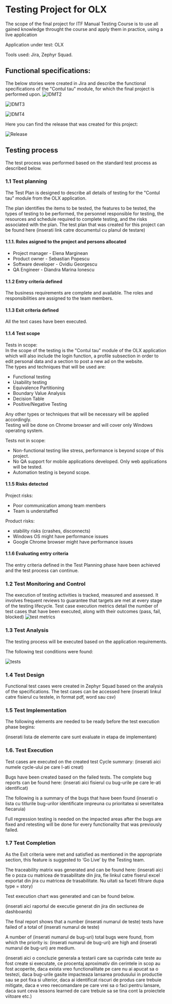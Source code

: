 # Testing Project for OLX
The scope of the final project for ITF Manual Testing Course is to use all gained knowledge throught the course and apply them in practice, using a live application

Application under test: OLX <br>

Tools used: Jira, Zephyr Squad.
## Functional specifications:
The below stories were created in Jira and describe the functional specifications of the "Contul tau" module, for which the final project is performed upon.
![IDMT2](https://github.com/DMIonescu/Manual_Testing_Jira/assets/154073184/0e5e80b3-6594-4e3b-8780-d49b75fcf098)

![IDMT3](https://github.com/DMIonescu/Manual_Testing_Jira/assets/154073184/102d3902-12ef-4fd5-b2fc-e1fbfc6c34d2)

![IDMT4](https://github.com/DMIonescu/Manual_Testing_Jira/assets/154073184/b9e2b3d8-df0a-443d-8f1f-c8d8f7dd9c9a)

Here you can find the release that was created for this project:

![Release](https://github.com/DMIonescu/Manual_Testing_Jira/assets/154073184/28181b31-b20b-42be-a32b-d0c37bb41152)
## Testing process
The test process was performed based on the standard test process as described below.

### 1.1 Test planning <br>
The Test Plan is designed to describe all details of testing for the "Contul tau" module from the OLX application.

The plan identifies the items to be tested, the features to be tested, the types of testing to be performed, the personnel responsible for testing, the resources and schedule required to complete testing, and the risks associated with the plan. The test plan that was created for this project can be found here (inserati link catre documentul cu planul de testare)

#### 1.1.1. Roles asigned to the project and persons allocated

- Project manager - Elena Marginean
- Product owner - Sebastian Popescu
- Software developer - Ovidiu Georgescu
- QA Engineer - Diandra Marina Ionescu

#### 1.1.2 Entry criteria defined

The business requirements are complete and available.
The roles and responsibilities are assigned to the team members.

#### 1.1.3 Exit criteria defined

All the text cases have been executed.

#### 1.1.4 Test scope

Tests in scope: <br>
In the scope of the testing is the "Contul tau" module of the OLX application which will also include the login function, a profile subsection in order to edit personal data and a section to post a new ad on the website. <br>
The types and techniques that will be used are:
- Functional testing
- Usability testing
- Equivalence Partitioning
- Boundary Value Analysis
- Decision Table
- Positive/Negative Testing <br>

Any other types or techniques that will be necessary will be applied accordingly. <br>
Testing will be done on Chrome browser and will cover only Windows operating system. <br>

Tests not in scope:

- Non-functional testing like stress, performance is beyond scope of this project.
- No QA support for mobile applications developed. Only web applications will be tested.
- Automation testing is beyond scope.

#### 1.1.5 Risks detected

Project risks:
- Poor communication among team members
- Team is understaffed

Product risks:
- stability risks (crashes, disconnects)
- Windows OS might have performance issues
- Google Chrome browser might have performance issues

#### 1.1.6 Evaluating entry criteria
The entry criteria defined in the Test Planning phase have been achieved and the test process can continue.

### 1.2 Test Monitoring and Control
The execution of testing activities is tracked, measured and assessed. It involves frequent reviews to guarantee that targets are met at every stage of the testing lifecycle.
Test case execution metrics detail the number of test cases that have been executed, along with their outcomes (pass, fail, blocked)
![test metrics](https://github.com/DMIonescu/Manual_Testing_Jira/assets/154073184/164ed394-83af-40fb-8b21-64f27454ad90)

### 1.3 Test Analysis
The testing process will be executed based on the application requirements.

The following test conditions were found:

![tests](https://github.com/DMIonescu/Manual_Testing_Jira/assets/154073184/207107fb-1dd0-488a-9ade-e6416c5316b3)

### 1.4 Test Design
Functional test cases were created in Zephyr Squad based on the analysis of the specifications. The test cases can be accessed here (inserati linkul catre fisierul cu testele, in format pdf, word sau csv)

### 1.5 Test Implementation
The following elements are needed to be ready before the test execution phase begins:

(inserati lista de elemente care sunt evaluate in etapa de implementare)

### 1.6. Test Execution
Test cases are executed on the created test Cycle summary: (inserati aici numele cycle-ului pe care l-ati creat)

Bugs have been created based on the failed tests. The complete bug reports can be found here: (inserati aici fisierul cu bug-urile pe care le-ati identificat)

The following is a summary of the bugs that have been found (inserati o lista cu titlurile bug-urilor identificate impreuna cu prioritatea si severitatea fiecaruia)

Full regression testing is needed on the impacted areas after the bugs are fixed and retesting will be done for every functionality that was previously failed.

### 1.7 Test Completion 

As the Exit criteria were met and satisfied as mentioned in the appropriate section, this feature is suggested to ‘Go Live’ by the Testing team.

The traceability matrix was generated and can be found here: (inserati aici fie o poza cu matricea de trasabilitate din jira, fie linkul catre fiserul excel exportat din jira cu matricea de trasabilitate. Nu uitati sa faceti filtrare dupa type = story)

Test execution chart was generated and can be found below.

(inserati aici raportul de executie generat din jira din sectiunea de dashboards)

The final report shows that a number (inserati numarul de teste) tests have failed of a total of (inserati numarul de teste)

A number of (inserati numarul de bug-uri) total bugs were found, from which the priority is: (inserati numarul de bug-uri) are high and (inserati numarul de bug-uri) are medium.

(inserati aici o concluzie generala a testarii care sa cuprinda cate teste au fost create si executate, ce procentaj aproximativ din cerintele in scop au fost acoperite, daca exista vreo functionalitate pe care nu ai apucat sa o testezi, daca bug-urile gasite impacteaza lansarea produsului in productie sau se pot fixa si ulterior, daca ai identificat riscuri de produs care trebuie mitigate, daca e vreo reecomandare pe care vrei sa o faci pentru lansare, daca sunt ceva lessons learned de care trebuie sa se tina cont la proiectele viitoare etc.)
